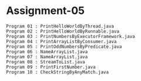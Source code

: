 # Assignment-05
    Program 01 : PrintHelloWorldByThread.java
    Program 02 : PrintHelloWorldByRunnable.java
    Program 03 : PrintNumbersByExecutorFramework.java
    Program 04 : PrintArrayListByConsumer.java
    Program 05 : PrintOddNumbersByPredicate.java
    Program 06 : NameArrayList.java
    Program 07 : NameArrayList.java
    Program 08 : StreamToList.java
    Program 09 : PrintFirstNumber.java
    Program 10 : CheckStringByAnyMatch.java
